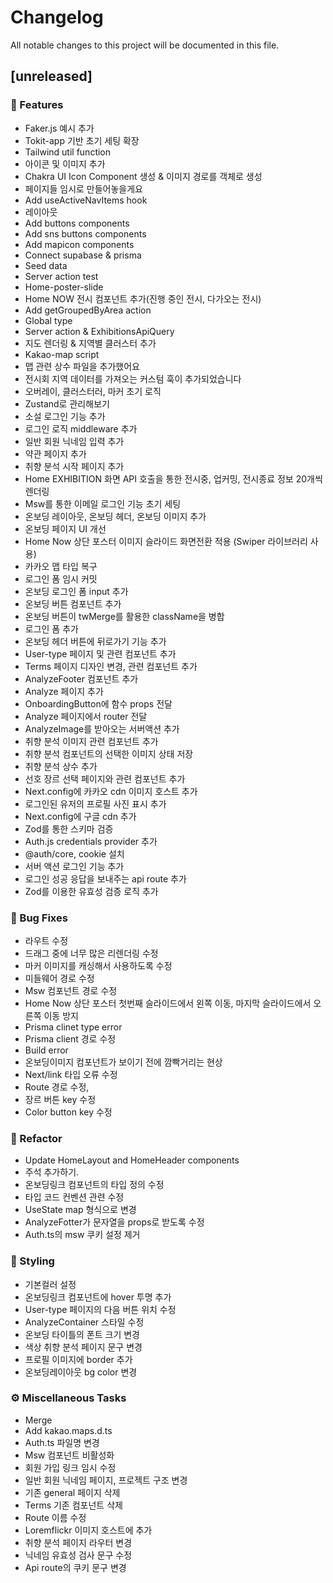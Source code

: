 # Changelog

All notable changes to this project will be documented in this file.

## [unreleased]

### 🚀 Features

- Faker.js 예시 추가
- Tokit-app 기반 초기 세팅 확장
- Tailwind util function
- 아이콘 및 이미지 추가
- Chakra UI Icon Component 생성 & 이미지 경로를 객체로 생성
- 페이지들 임시로 만들어놓을게요
- Add useActiveNavItems hook
- 레이아웃
- Add buttons components
- Add sns buttons components
- Add mapicon components
- Connect supabase & prisma
- Seed data
- Server action test
- Home-poster-slide
- Home NOW 전시 컴포넌트 추가(진행 중인 전시, 다가오는 전시)
- Add getGroupedByArea action
- Global type
- Server action & ExhibitionsApiQuery
- 지도 렌더링 & 지역별 클러스터 추가
- Kakao-map script
- 맵 관련 상수 파일을 추가했어요
- 전시회 지역 데이터를 가져오는 커스텀 훅이 추가되었습니다
- 오버레이, 클러스터러, 마커 초기 로직
- Zustand로 관리해보기
- 소설 로그인 기능 추가
- 로그인 로직 middleware 추가
- 일반 회원 닉네임 입력 추가
- 약관 페이지 추가
- 취향 분석 시작 페이지 추가
- Home EXHIBITION 화면 API 호출을 통한 전시중, 업커밍, 전시종료 정보 20개씩 렌더링
- Msw를 통한 이메일 로그인 기능 초기 세팅
- 온보딩 레이아웃, 온보딩 헤더, 온보딩 이미지 추가
- 온보딩 페이지 UI 개선
- Home Now 상단 포스터 이미지 슬라이드 화면전환 적용 (Swiper 라이브러리 사용)
- 카카오 맵 타입 복구
- 로그인 폼 임시 커밋
- 온보딩 로그인 폼 input 추가
- 온보딩 버튼 컴포넌트 추가
- 온보딩 버튼이 twMerge를 활용한 className을 병합
- 로그인 폼 추가
- 온보딩 헤더 버튼에 뒤로가기 기능 추가
- User-type 페이지 및 관련 컴포넌트 추가
- Terms 페이지 디자인 변경, 관련 컴포넌트 추가
- AnalyzeFooter 컴포넌트 추가
- Analyze 페이지 추가
- OnboardingButton에 함수 props 전달
- Analyze 페이지에서 router 전달
- AnalyzeImage를 받아오는 서버액션 추가
- 취향 분석 이미지 관련 컴포넌트 추가
- 취향 분석 컴포넌트의 선택한 이미지 상태 저장
- 취향 분석 상수 추가
- 선호 장르 선택 페이지와 관련 컴포넌트 추가
- Next.config에 카카오 cdn 이미지 호스트 추가
- 로그인된 유저의 프로필 사진 표시 추가
- Next.config에 구글 cdn 추가
- Zod를 통한 스키마 검증
- Auth.js credentials provider 추가
- @auth/core, cookie 설치
- 서버 액션 로그인 기능 추가
- 로그인 성공 응답을 보내주는 api route 추가
- Zod를 이용한 유효성 검증 로직 추가

### 🐛 Bug Fixes

- 라우트 수정
- 드래그 중에 너무 많은 리렌더링 수정
- 마커 이미지를 캐싱해서 사용하도록 수정
- 미들웨어 경로 수정
- Msw 컴포넌트 경로 수정
- Home Now 상단 포스터 첫번째 슬라이드에서 왼쪽 이동, 마지막 슬라이드에서 오른쪽 이동 방지
- Prisma clinet type error
- Prisma client 경로 수정
- Build error
- 온보딩이미지 컴포넌트가 보이기 전에 깜빡거리는 현상
- Next/link 타입 오류 수정
- Route 경로 수정,
- 장르 버튼 key 수정
- Color button key 수정

### 🚜 Refactor

- Update HomeLayout and HomeHeader components
- 주석 추가하기.
- 온보딩링크 컴포넌트의 타입 정의 수정
- 타입 코드 컨벤션 관련 수정
- UseState map 형식으로 변경
- AnalyzeFotter가 문자열을 props로 받도록 수정
- Auth.ts의 msw 쿠키 설정 제거

### 🎨 Styling

- 기본컬러 설정
- 온보딩링크 컴포넌트에 hover 투명 추가
- User-type 페이지의 다음 버튼 위치 수정
- AnalyzeContainer 스타일 수정
- 온보딩 타이틀의 폰트 크기 변경
- 색상 취향 분석 페이지 문구 변경
- 프로필 이미지에 border 추가
- 온보딩레이아웃 bg color 변경

### ⚙️ Miscellaneous Tasks

- Merge
- Add kakao.maps.d.ts
- Auth.ts 파일명 변경
- Msw 컴포넌트 비활성화
- 회원 가입 링크 임시 수정
- 일반 회원 닉네임 페이지, 프로젝트 구조 변경
- 기존 general 페이지 삭제
- Terms 기존 컴포넌트 삭제
- Route 이름 수정
- Loremflickr 이미지 호스트에 추가
- 취향 분석 페이지 라우터 변경
- 닉네임 유효성 검사 문구 수정
- Api route의 쿠키 문구 변경

<!-- generated by git-cliff -->
